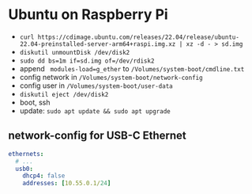 # Ubuntu on Raspberry Pi

* `curl https://cdimage.ubuntu.com/releases/22.04/release/ubuntu-22.04-preinstalled-server-arm64+raspi.img.xz | xz -d - > sd.img`
* `diskutil unmountDisk /dev/disk2`
* `sudo dd bs=1m if=sd.img of=/dev/rdisk2`
* append ` modules-load=g_ether` to `/Volumes/system-boot/cmdline.txt`
* config network in `/Volumes/system-boot/network-config`
* config user in `/Volumes/system-boot/user-data`
* `diskutil eject /dev/disk2`
* boot, ssh
* update: `sudo apt update && sudo apt upgrade`

## network-config for USB-C Ethernet
```yaml
ethernets:
  # ...
  usb0:
    dhcp4: false
    addresses: [10.55.0.1/24]
```
